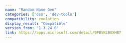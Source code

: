 ```yaml
---
name: "Random Name Gen"
categories: ['oss', 'dev-tools']
compatibility: emulation
display_result: "Compatible"
version_from: "1.3.24.0"
link: https://apps.microsoft.com/detail/9PBVKLBGXHB7
---
```

